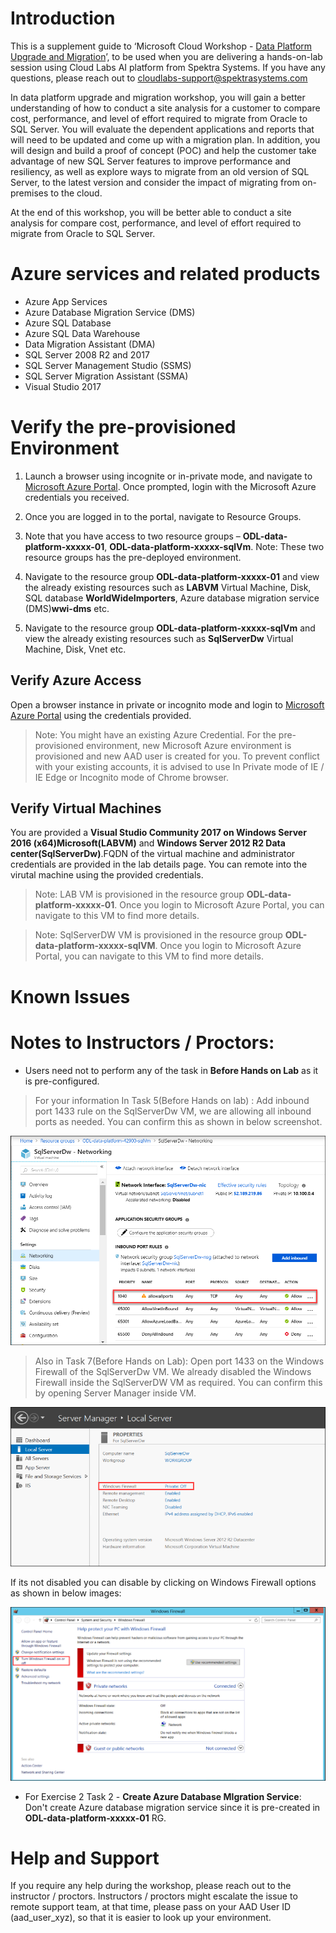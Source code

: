 
# Introduction

This is a supplement guide to ‘Microsoft Cloud Workshop - [Data Platform Upgrade and Migration](https://github.com/Microsoft/MCW-Data-Platform-upgrade-and-migration/blob/master/Hands-on%20lab/HOL%20step-by-step%20-%20Data%20Platform%20upgrade%20and%20migration.md)’, to be used when you are delivering a hands-on-lab session using Cloud Labs AI platform from Spektra Systems. If you have any questions, please reach out to cloudlabs-support@spektrasystems.com

In data platform upgrade and migration workshop, you will gain a better understanding of how to conduct a site analysis for a customer to compare cost, performance, and level of effort required to migrate from Oracle to SQL Server. You will evaluate the dependent applications and reports that will need to be updated and come up with a migration plan. In addition, you will design and build a proof of concept (POC) and help the customer take advantage of new SQL Server features to improve performance and resiliency, as well as explore ways to migrate from an old version of SQL Server, to the latest version and consider the impact of migrating from on-premises to the cloud.

At the end of this workshop, you will be better able to conduct a site analysis for compare cost, performance, and level of effort required to migrate from Oracle to SQL Server.

# Azure services and related products
* Azure App Services
* Azure Database Migration Service (DMS)
* Azure SQL Database
* Azure SQL Data Warehouse
* Data Migration Assistant (DMA)
* SQL Server 2008 R2 and 2017
* SQL Server Management Studio (SSMS)
* SQL Server Migration Assistant (SSMA)
* Visual Studio 2017
 
# Verify the pre-provisioned Environment

1. Launch a browser using incognite or in-private mode, and navigate to [Microsoft Azure Portal](https://portal.azure.com). Once prompted, login with the Microsoft Azure credentials you received.   

2. Once you are logged in to the portal, navigate to Resource Groups. 
 
3. Note that you have access to two resource groups – **ODL-data-platform-xxxxx-01**, **ODL-data-platform-xxxxx-sqlVm**. Note: These two resource groups has the pre-deployed environment. 

4. Navigate to the resource group **ODL-data-platform-xxxxx-01** and view the already existing resources such as **LABVM** Virtual Machine, Disk, SQL database **WorldWideImporters**, Azure database migration service (DMS)**wwi-dms** etc.

5. Navigate to the resource group **ODL-data-platform-xxxxx-sqlVm** and view the already existing resources such as **SqlServerDw** Virtual Machine, Disk, Vnet etc.


## Verify Azure Access

Open a browser instance in private or incognito mode and login to [Microsoft Azure Portal](https://portal.azure.com) using the credentials provided.

> Note: You might have an existing Azure Credential. For the pre-provisioned environment, new Microsoft Azure environment is provisioned and new AAD user is created for you. To prevent conflict with your existing accounts, it is advised to use In Private mode of IE / IE Edge or Incognito mode of Chrome browser.

## Verify Virtual Machines

You are provided a **Visual Studio Community 2017 on Windows Server 2016 (x64)Microsoft(LABVM)** and **Windows Server 2012 R2 Data center(SqlServerDw)**.FQDN of the virtual machine and administrator credentials are provided in the lab details page. You can remote into the virutal machine using the provided credentials.

> Note: LAB VM is provisioned in the resource group **ODL-data-platform-xxxxx-01**. Once you login to Microsoft Azure Portal, you can navigate to this VM to find more details.

> Note: SqlServerDW VM is provisioned in the resource group **ODL-data-platform-xxxxx-sqlVM**. Once you login to Microsoft Azure Portal, you can navigate to this VM to find more details.

# Known Issues

# Notes to Instructors / Proctors:

* Users need not to perform any of the task in **Before Hands on Lab** as it is pre-configured.
> For your information In Task 5(Before Hands on lab) : Add inbound port 1433 rule on the SqlServerDw VM, we are allowing all inbound  ports as needed. You can confirm this as shown in below screenshot.

![](Images/image1.png)


> Also in Task 7(Before Hands on Lab): Open port 1433 on the Windows Firewall of the SqlServerDw VM.
 We already disabled the Windows Firewall inside the SqlServerDW VM as required. You can confirm this by opening Server Manager inside  VM. 
 
 ![](Images/image2.png)
 
 
 If its not disabled you can disable by clicking on Windows Firewall options as shown in below images:

 ![](Images/image3.png)
 


* For Exercise 2 Task 2 - **Create Azure Database MIgration Service**: Don't create Azure database migration service since it is pre-created in **ODL-data-platform-xxxxx-01** RG.


# Help and Support

If you require any help during the workshop, please reach out to the instructor / proctors. Instructors / proctors might escalate the issue to remote support team, at that time, please pass on your AAD User ID (aad_user_xyz), so that it is easier to look up your environment.

  
